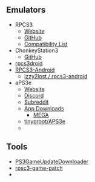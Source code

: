 ## Emulators

- RPCS3
  - [Website](https://rpcs3.net/) 
  - [GitHub](https://github.com/RPCS3/rpcs3)
  - [Compatibility List](https://rpcs3.net/compatibility)
- ChonkeyStation3
  - [GitHub](https://github.com/liuk7071/ChonkyStation3)
- [rpcs3droid](https://github.com/jarrodnorwell/rpcs3droid)
- [RPCS3-Android](https://github.com/DHrpcs3/rpcs3-android)
  - [izzy2lost / rpcs3-android](https://github.com/izzy2lost/rpcs3-android)
- aPS3e
  - [Website](https://aenu.cc/aps3e/)
  - [Discord](https://discord.com/invite/kmJp3urC)
  - [Subreddit](https://www.reddit.com/r/aPS3e)
  - [App Downloads](http://aenu.ysepan.com/)
    - [MEGA](https://mega.nz/file/cz8UmBoI#V4CKVcij4iELQXYcWDe3S3CzDzDXo3oBvK0Q1xqNSo0)
  - [tinyproot/APS3e](https://github.com/tinyproot/APS3e)
  - 

## Tools
- [PS3GameUpdateDownloader](https://github.com/shinrax2/PS3GameUpdateDownloader)
- [rpsc3-game-patch](https://github.com/illusion0001/rpcs3-game-patch)
- 
